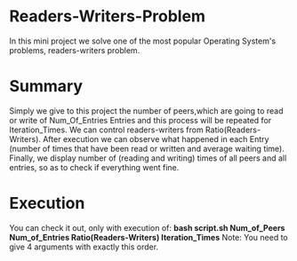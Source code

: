 # Readers-Writers-Problem
In this mini project we solve one of the most popular Operating System's problems, readers-writers problem. 

# Summary
Simply we give to this project the number of peers,which are going to read or write of Num_Of_Entries Entries and this process will be repeated for Iteration_Times. We can control readers-writers from Ratio(Readers-Writers). After execution we can observe what happened in each Entry (number of times that have been read or written and average waiting time). Finally, we display number of (reading and writing) times of all peers and all entries, so as to check if everything went fine. 

# Execution 
You can check it out, only with execution of: **bash script.sh Num_of_Peers Num_of_Entries Ratio(Readers-Writers) Iteration_Times**
Note: You need to give 4 arguments with exactly this order.
